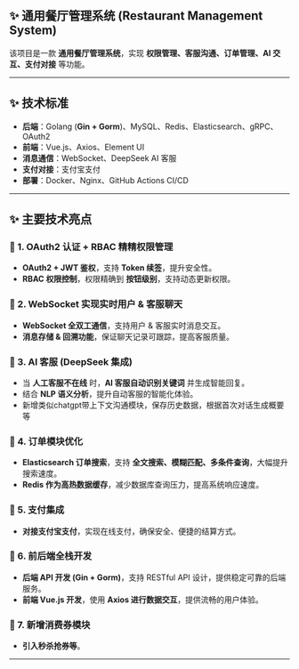 ## ✨ **通用餐厅管理系统 (Restaurant Management System)**

该项目是一款 **通用餐厅管理系统**，实现 **权限管理、客服沟通、订单管理、AI 交互、支付对接** 等功能。

---

## ✨ **技术标准**

- **后端**：Golang (**Gin + Gorm**)、MySQL、Redis、Elasticsearch、gRPC、OAuth2  
- **前端**：Vue.js、Axios、Element UI  
- **消息通信**：WebSocket、DeepSeek AI 客服  
- **支付对接**：支付宝支付  
- **部署**：Docker、Nginx、GitHub Actions CI/CD  

---

## ✨ **主要技术亮点**

### 🔹 1. **OAuth2 认证 + RBAC 精精权限管理**
- **OAuth2 + JWT 鉴权**，支持 **Token 续签**，提升安全性。
- **RBAC 权限控制**，权限精确到 **按钮级别**，支持动态更新权限。

### 🔹 2. **WebSocket 实现实时用户 & 客服聊天**
- **WebSocket 全双工通信**，支持用户 & 客服实时消息交互。
- **消息存储 & 回溯功能**，保证聊天记录可跟踪，提高客服质量。

### 🔹 3. **AI 客服 (DeepSeek 集成)**
- 当 **人工客服不在线** 时，**AI 客服自动识别关键词** 并生成智能回复。
- 结合 **NLP 语义分析**，提升自动客服的智能化体验。
- 新增类似chatgpt带上下文沟通模块，保存历史数据，根据首次对话生成概要等

### 🔹 4. **订单模块优化**
- **Elasticsearch 订单搜索**，支持 **全文搜索、模糊匹配、多条件查询**，大幅提升搜索速度。
- **Redis 作为高热数据缓存**，减少数据库查询压力，提高系统响应速度。

### 🔹 5. **支付集成**
- **对接支付宝支付**，实现在线支付，确保安全、便捷的结算方式。

### 🔹 6. **前后端全栈开发**
- **后端 API 开发 (Gin + Gorm)**，支持 RESTful API 设计，提供稳定可靠的后端服务。
- **前端 Vue.js 开发**，使用 **Axios 进行数据交互**，提供流畅的用户体验。
  
### 🔹 7. **新增消费券模块**
- **引入秒杀抢券等**。
---

